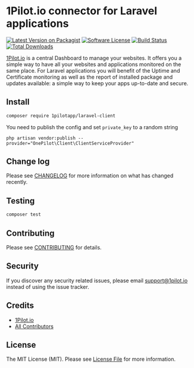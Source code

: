 # 1Pilot.io connector for Laravel applications

[![Latest Version on Packagist][ico-version]][link-packagist]
[![Software License][ico-license]](LICENSE.md)
[![Build Status][ico-travis]][link-travis]
[![Total Downloads][ico-downloads]][link-downloads]

[1Pilot.io](1pilot.io) is a central Dashboard to manage your websites. It offers you a simple way to have all your websites
and applications monitored on the same place. For Laravel applications you will benefit of the Uptime and Certificate 
monitoring as well as the report of installed package and updates available: a simple way to keep your apps up-to-date
and secure.

## Install

``` bash
composer require 1pilotapp/laravel-client
```

You need to publish the config and set `private_key` to a random string
```
php artisan vendor:publish --provider="OnePilot\Client\ClientServiceProvider"
```

## Change log

Please see [CHANGELOG](CHANGELOG.md) for more information on what has changed recently.

## Testing

``` bash
composer test
```

## Contributing

Please see [CONTRIBUTING](CONTRIBUTING.md) for details.

## Security

If you discover any security related issues, please email support@1pilot.io instead of using the issue tracker.

## Credits

- [1Pilot.io][link-author]
- [All Contributors][link-contributors]

## License

The MIT License (MIT). Please see [License File](LICENSE.md) for more information.

[ico-version]: https://img.shields.io/packagist/v/1PilotApp/laravel-client.svg?style=flat-square
[ico-license]: https://img.shields.io/badge/license-MIT-brightgreen.svg?style=flat-square
[ico-travis]: https://img.shields.io/travis/1PilotApp/laravel-client/master.svg?style=flat-square
[ico-downloads]: https://img.shields.io/packagist/dt/1pilotapp/laravel-client.svg?style=flat-square

[link-packagist]: https://packagist.org/packages/1pilotapp/laravel-client
[link-travis]: https://travis-ci.org/1PilotApp/laravel-client
[link-downloads]: https://packagist.org/packages/1PilotApp/laravel-client
[link-author]: https://github.com/1PilotApp
[link-contributors]: ../../contributors
